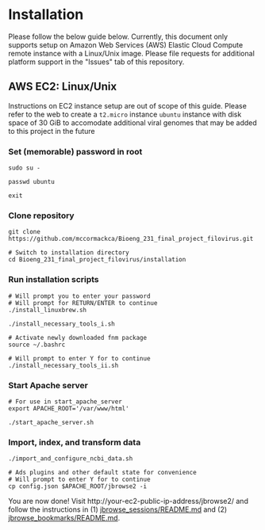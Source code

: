 # Installation

Please follow the below guide below. Currently, this document only supports setup on Amazon Web Services (AWS) Elastic Cloud Compute remote instance with a Linux/Unix image. Please file requests for additional platform support in the "Issues" tab of this repository.

## AWS EC2: Linux/Unix

Instructions on EC2 instance setup are out of scope of this guide. Please refer to the web to create a `t2.micro` instance  `ubuntu` instance with disk space of 30 GiB to accomodate additional viral genomes that may be added to this project in the future

### Set (memorable) password in root

```
sudo su -

passwd ubuntu

exit
```

### Clone repository

```
git clone https://github.com/mccormackca/Bioeng_231_final_project_filovirus.git

# Switch to installation directory
cd Bioeng_231_final_project_filovirus/installation
```

### Run installation scripts

```
# Will prompt you to enter your password
# Will prompt for RETURN/ENTER to continue
./install_linuxbrew.sh

./install_necessary_tools_i.sh

# Activate newly downloaded fnm package
source ~/.bashrc

# Will prompt to enter Y for to continue
./install_necessary_tools_ii.sh
```

### Start Apache server

```
# For use in start_apache_server
export APACHE_ROOT='/var/www/html'

./start_apache_server.sh
```

### Import, index, and transform data  

```
./import_and_configure_ncbi_data.sh

# Ads plugins and other default state for convenience
# Will prompt to enter Y for to continue
cp config.json $APACHE_ROOT/jbrowse2 -i
```

You are now done! Visit http://your-ec2-public-ip-address/jbrowse2/ and follow the instructions in (1) [jbrowse_sessions/README.md](https://github.com/mccormackca/Bioeng_231_final_project_filovirus/blob/main/jbrowse_sessions/README.md) and (2) [jbrowse_bookmarks/README.md](https://github.com/mccormackca/Bioeng_231_final_project_filovirus/blob/main/jbrowse_bookmarks/README.md).
